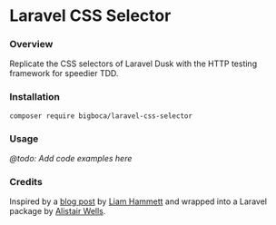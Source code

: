 # Laravel CSS Selector
### Overview
Replicate the CSS selectors of Laravel Dusk with the HTTP testing framework for speedier TDD.

### Installation

`composer require bigboca/laravel-css-selector`

### Usage

*@todo: Add code examples here*

### Credits

Inspired by a [blog post](https://liamhammett.com/laravel-testing-css-selector-assertion-macros-D9o0YAQJ) by [Liam Hammett](https://github.com/ImLiam) and wrapped into a Laravel package by [Alistair Wells](https://github.com/ImLiam).
